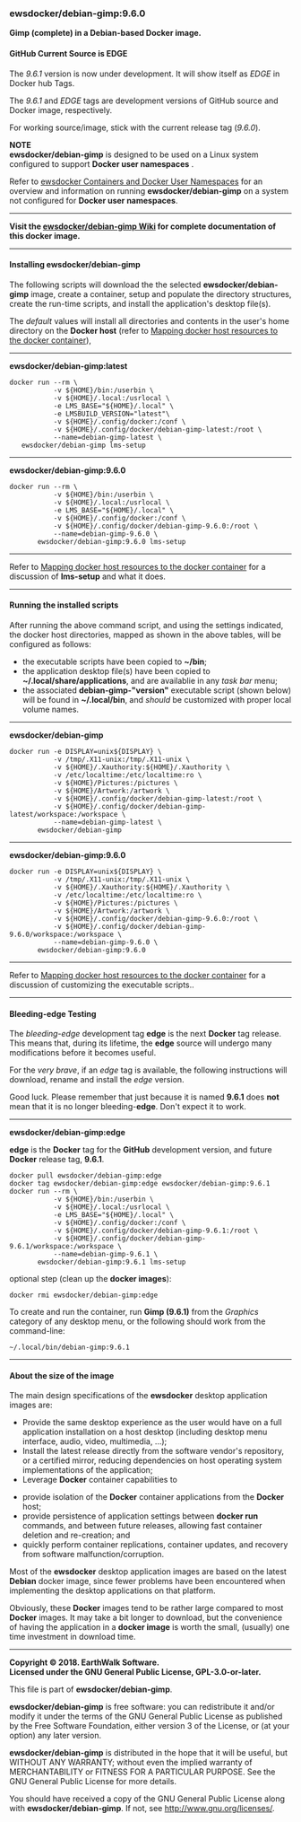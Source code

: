 ### ewsdocker/debian-gimp:9.6.0  

**Gimp (complete) in a Debian-based Docker image.**  

#### GitHub Current Source is EDGE
The _9.6.1_ version is now under development. It will show itself as _EDGE_ in Docker hub Tags.  

The _9.6.1_ and _EDGE_ tags are development versions of GitHub source and Docker image, respectively.  

For working source/image, stick with the current release tag (_9.6.0_).  

**NOTE**  
**ewsdocker/debian-gimp** is designed to be used on a Linux system configured to support **Docker user namespaces** .  

Refer to [ewsdocker Containers and Docker User Namespaces](https://github.com/ewsdocker/ewsdocker.github.io/wiki/UserNS-Overview) for an overview and information on running **ewsdocker/debian-gimp** on a system not configured for **Docker user namespaces**.
____  
**Visit the [ewsdocker/debian-gimp Wiki](https://github.com/ewsdocker/debian-gimp/wiki/QuickStart) for complete documentation of this docker image.**  
____  
#### Installing ewsdocker/debian-gimp  

The following scripts will download the the selected **ewsdocker/debian-gimp** image, create a container, setup and populate the directory structures, create the run-time scripts, and install the application's desktop file(s).  

The _default_ values will install all directories and contents in the user's home directory on the **Docker host** (refer to [Mapping docker host resources to the docker container](https://github.com/ewsdocker/debian-gimp/wiki/QuickStart#mapping)),  
____  
**ewsdocker/debian-gimp:latest**  
  
    docker run --rm \
               -v ${HOME}/bin:/userbin \
               -v ${HOME}/.local:/usrlocal \
               -e LMS_BASE="${HOME}/.local" \
               -e LMSBUILD_VERSION="latest"\
               -v ${HOME}/.config/docker:/conf \
               -v ${HOME}/.config/docker/debian-gimp-latest:/root \
               --name=debian-gimp-latest \
       ewsdocker/debian-gimp lms-setup  

____  
**ewsdocker/debian-gimp:9.6.0**  
  
    docker run --rm \
               -v ${HOME}/bin:/userbin \
               -v ${HOME}/.local:/usrlocal \
               -e LMS_BASE="${HOME}/.local" \
               -v ${HOME}/.config/docker:/conf \
               -v ${HOME}/.config/docker/debian-gimp-9.6.0:/root \
               --name=debian-gimp-9.6.0 \
           ewsdocker/debian-gimp:9.6.0 lms-setup  

____  

Refer to [Mapping docker host resources to the docker container](https://github.com/ewsdocker/debian-gimp/wiki/QuickStart#mapping) for a discussion of **lms-setup** and what it does.  

____  

#### Running the installed scripts

After running the above command script, and using the settings indicated, the docker host directories, mapped as shown in the above tables, will be configured as follows:

+ the executable scripts have been copied to **~/bin**;  
+ the application desktop file(s) have been copied to **~/.local/share/applications**, and are availablie in any _task bar_ menu;  
+ the associated **debian-gimp-"version"** executable script (shown below) will be found in **~/.local/bin**, and _should_ be customized with proper local volume names.  

____  
**ewsdocker/debian-gimp**  

    docker run -e DISPLAY=unix${DISPLAY} \
               -v /tmp/.X11-unix:/tmp/.X11-unix \
               -v ${HOME}/.Xauthority:${HOME}/.Xauthority \
               -v /etc/localtime:/etc/localtime:ro \
               -v ${HOME}/Pictures:/pictures \
               -v ${HOME}/Artwork:/artwork \
               -v ${HOME}/.config/docker/debian-gimp-latest:/root \
               -v ${HOME}/.config/docker/debian-gimp-latest/workspace:/workspace \
               --name=debian-gimp-latest \
           ewsdocker/debian-gimp

_____  
**ewsdocker/debian-gimp:9.6.0**
  
    docker run -e DISPLAY=unix${DISPLAY} \
               -v /tmp/.X11-unix:/tmp/.X11-unix \
               -v ${HOME}/.Xauthority:${HOME}/.Xauthority \
               -v /etc/localtime:/etc/localtime:ro \
               -v ${HOME}/Pictures:/pictures \
               -v ${HOME}/Artwork:/artwork \
               -v ${HOME}/.config/docker/debian-gimp-9.6.0:/root \
               -v ${HOME}/.config/docker/debian-gimp-9.6.0/workspace:/workspace \
               --name=debian-gimp-9.6.0 \
           ewsdocker/debian-gimp:9.6.0  

____  

Refer to [Mapping docker host resources to the docker container](https://github.com/ewsdocker/debian-gimp/wiki/QuickStart#mapping) for a discussion of customizing the executable scripts..  

____  

#### Bleeding-edge Testing  

The _bleeding-edge_ development tag **edge** is the next **Docker** tag release.  This means that, during its lifetime, the **edge** source will undergo many modifications before it becomes useful.  

For the _very brave_, if an _edge_ tag is available, the following  instructions will download, rename and install the _edge_ version.  

Good luck.  Please remember that just because it is named **9.6.1** does **not** mean that it is no longer bleeding-**edge**. Don't expect it to work.

____  

**ewsdocker/debian-gimp:edge**  

**edge** is the **Docker** tag for the **GitHub** development version, and future **Docker** release tag, **9.6.1**.  

    docker pull ewsdocker/debian-gimp:edge
    docker tag ewsdocker/debian-gimp:edge ewsdocker/debian-gimp:9.6.1
    docker run --rm \
               -v ${HOME}/bin:/userbin \
               -v ${HOME}/.local:/usrlocal \
               -e LMS_BASE="${HOME}/.local" \
               -v ${HOME}/.config/docker:/conf \
               -v ${HOME}/.config/docker/debian-gimp-9.6.1:/root \
               -v ${HOME}/.config/docker/debian-gimp-9.6.1/workspace:/workspace \
               --name=debian-gimp-9.6.1 \
           ewsdocker/debian-gimp:9.6.1 lms-setup  

optional step (clean up the **docker images**):

    docker rmi ewsdocker/debian-gimp:edge  

To create and run the container, run **Gimp (9.6.1)** from the _Graphics_ category of any desktop menu, or the following should work from the command-line:

    ~/.local/bin/debian-gimp:9.6.1  

____  

#### About the size of the image  

The main design specifications of the **ewsdocker** desktop application images are:  

  - Provide the same desktop experience as the user would have on a full application installation on a host desktop (including desktop menu interface, audio, video, multimedia, ...);  
  - Install the latest release directly from the software vendor's repository, or a certified mirror, reducing dependencies on host operating system implementations of the application;  
  - Leverage **Docker** container capabilities to  
   + provide isolation of the **Docker** container applications from the **Docker** host;  
   + provide persistence of application settings between **docker run** commands, and between future releases, allowing fast container deletion and re-creation; and  
   + quickly perform container replications, container updates, and recovery from software malfunction/corruption.  

Most of the **ewsdocker** desktop application images are based on the latest **Debian** docker image, since fewer problems have been encountered when implementing the desktop applications on that platform.  

Obviously, these **Docker** images tend to be rather large compared to most **Docker** images. It may take a bit longer to download, but the convenience of having the application in a **docker image** is worth the small, (usually) one time investment in download time.  

____  

**Copyright © 2018. EarthWalk Software.**  
**Licensed under the GNU General Public License, GPL-3.0-or-later.**  

This file is part of **ewsdocker/debian-gimp**.  

**ewsdocker/debian-gimp** is free software: you can redistribute 
it and/or modify it under the terms of the GNU General Public License 
as published by the Free Software Foundation, either version 3 of the 
License, or (at your option) any later version.  

**ewsdocker/debian-gimp** is distributed in the hope that it will 
be useful, but WITHOUT ANY WARRANTY; without even the implied warranty 
of MERCHANTABILITY or FITNESS FOR A PARTICULAR PURPOSE.  See the
GNU General Public License for more details.  

You should have received a copy of the GNU General Public License
along with **ewsdocker/debian-gimp**.  If not, see 
<http://www.gnu.org/licenses/>.  

